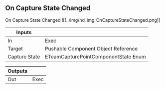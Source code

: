 ## On Capture State Changed
On Capture State Changed
![[../img/nd_img_OnCaptureStateChanged.png]]

|Inputs||
|--|--|
| In | Exec |
| Target | Pushable Component Object Reference |
| Capture State | ETeamCapturePointComponentState Enum |

|Outputs||
|--|--|
| Out | Exec |

